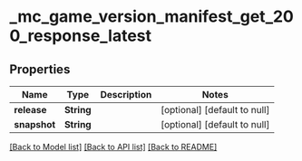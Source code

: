# _mc_game_version_manifest_get_200_response_latest
## Properties

| Name | Type | Description | Notes |
|------------ | ------------- | ------------- | -------------|
| **release** | **String** |  | [optional] [default to null] |
| **snapshot** | **String** |  | [optional] [default to null] |

[[Back to Model list]](../README.md#documentation-for-models) [[Back to API list]](../README.md#documentation-for-api-endpoints) [[Back to README]](../README.md)

